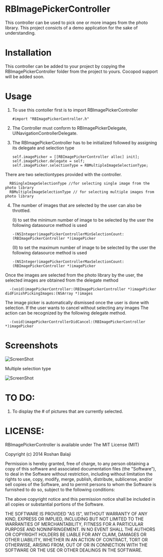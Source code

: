 RBImagePickerController
=======================

This controller can be used to pick one or more images from the photo library. This project consicts of a demo application for the sake of understanding.

Installation
=======================
 
 This controller can be added to your project by copying the RBImagePickerController folder from the project to yours. Cocopod support will be added soon.
 
Usage
=======================

 1. To use this contoller first is to import RBImagePickerController 
 
        #import "RBImagePickerController.h"
 
 2. The Controller must conform to RBImagePickerDelegate, UINavigationControllerDelegate.
 
 3. The RBImagePickerController has to be initialized followed by assigning its delegate and selection type
 
        self.imagePicker = [[RBImagePickerController alloc] init];
        self.imagePicker.delegate = self;
        self.imagePicker.selectionType = RBMultipleImageSelectionType;
      
 There are two selectiontypes provided with the controller.
 
      RBSingleImageSelectionType //for selecting single image from the photo library 
      RBMultipleImageSelectionType // for selecting multiple images from photo library

 4. The number of images that are selected by the user can also be throttled. 
   
    (I) to set the minimum number of image to be selected by the user the following datasource method is used
  
        -(NSInteger)imagePickerControllerMinSelectionCount:(RBImagePickerController *)imagePicker
  
    (II) to set the maximum number of image to be selected by the user the following datasource method is used
  
        -(NSInteger)imagePickerControllerMaxSelectionCount:(RBImagePickerController *)imagePicker

Once the images are selected from the photo library by the user, the selected images are obtained from the delegate method
 
      -(void)imagePickerController:(RBImagePickerController *)imagePicker didFinishPickingImages:(NSArray *)images
      
  The image picker is automatically dismissed once the user is done with selection. If the user wants to cancel without selecting any images The action can be recognized by the following delegate method.
  
      -(void)imagePickerControllerDidCancel:(RBImagePickerController *)imagePicker
      

Screenshots
=======================

![ScreenShot](https://raw.githubusercontent.com/RoshanNindrai/RBImagePickerController/master/Screenshots/Image%20picker.png)

Multiple selection type

![ScreenShot](https://raw.githubusercontent.com/RoshanNindrai/RBImagePickerController/master/Screenshots/image%20picker%20with%20selections.png)

TO DO:
============

1. To display the # of pictures that are currently selected.

LICENSE:
============
  RBImagePickerController is available under The MIT License (MIT)

Copyright (c) 2014 Roshan Balaji

Permission is hereby granted, free of charge, to any person obtaining a copy
of this software and associated documentation files (the "Software"), to deal
in the Software without restriction, including without limitation the rights
to use, copy, modify, merge, publish, distribute, sublicense, and/or sell
copies of the Software, and to permit persons to whom the Software is
furnished to do so, subject to the following conditions:

The above copyright notice and this permission notice shall be included in
all copies or substantial portions of the Software.

THE SOFTWARE IS PROVIDED "AS IS", WITHOUT WARRANTY OF ANY KIND, EXPRESS OR
IMPLIED, INCLUDING BUT NOT LIMITED TO THE WARRANTIES OF MERCHANTABILITY,
FITNESS FOR A PARTICULAR PURPOSE AND NONINFRINGEMENT. IN NO EVENT SHALL THE
AUTHORS OR COPYRIGHT HOLDERS BE LIABLE FOR ANY CLAIM, DAMAGES OR OTHER
LIABILITY, WHETHER IN AN ACTION OF CONTRACT, TORT OR OTHERWISE, ARISING FROM,
OUT OF OR IN CONNECTION WITH THE SOFTWARE OR THE USE OR OTHER DEALINGS IN
THE SOFTWARE.

